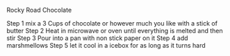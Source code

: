 
Rocky Road Chocolate 

Step 1 mix a 3 Cups of chocolate or however much you like with a stick of butter
Step 2 Heat in microwave or oven until everything is melted and then stir
Step 3 Pour into a pan with non stick paper on it 
Step 4 add marshmellows 
Step 5 let it cool in a icebox for as long as it turns hard 
